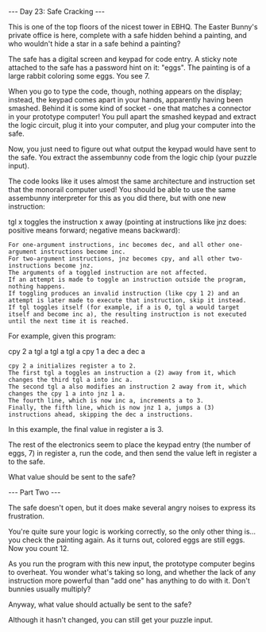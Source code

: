 --- Day 23: Safe Cracking ---

This is one of the top floors of the nicest tower in EBHQ. The Easter Bunny's private office is here, complete with a safe hidden behind a painting, and who wouldn't hide a star in a safe behind a painting?

The safe has a digital screen and keypad for code entry. A sticky note attached to the safe has a password hint on it: "eggs". The painting is of a large rabbit coloring some eggs. You see 7.

When you go to type the code, though, nothing appears on the display; instead, the keypad comes apart in your hands, apparently having been smashed. Behind it is some kind of socket - one that matches a connector in your prototype computer! You pull apart the smashed keypad and extract the logic circuit, plug it into your computer, and plug your computer into the safe.

Now, you just need to figure out what output the keypad would have sent to the safe. You extract the assembunny code from the logic chip (your puzzle input).

The code looks like it uses almost the same architecture and instruction set that the monorail computer used! You should be able to use the same assembunny interpreter for this as you did there, but with one new instruction:

tgl x toggles the instruction x away (pointing at instructions like jnz does: positive means forward; negative means backward):

    For one-argument instructions, inc becomes dec, and all other one-argument instructions become inc.
    For two-argument instructions, jnz becomes cpy, and all other two-instructions become jnz.
    The arguments of a toggled instruction are not affected.
    If an attempt is made to toggle an instruction outside the program, nothing happens.
    If toggling produces an invalid instruction (like cpy 1 2) and an attempt is later made to execute that instruction, skip it instead.
    If tgl toggles itself (for example, if a is 0, tgl a would target itself and become inc a), the resulting instruction is not executed until the next time it is reached.

For example, given this program:

cpy 2 a
tgl a
tgl a
tgl a
cpy 1 a
dec a
dec a

    cpy 2 a initializes register a to 2.
    The first tgl a toggles an instruction a (2) away from it, which changes the third tgl a into inc a.
    The second tgl a also modifies an instruction 2 away from it, which changes the cpy 1 a into jnz 1 a.
    The fourth line, which is now inc a, increments a to 3.
    Finally, the fifth line, which is now jnz 1 a, jumps a (3) instructions ahead, skipping the dec a instructions.

In this example, the final value in register a is 3.

The rest of the electronics seem to place the keypad entry (the number of eggs, 7) in register a, run the code, and then send the value left in register a to the safe.

What value should be sent to the safe?

--- Part Two ---

The safe doesn't open, but it does make several angry noises to express its frustration.

You're quite sure your logic is working correctly, so the only other thing is... you check the painting again. As it turns out, colored eggs are still eggs. Now you count 12.

As you run the program with this new input, the prototype computer begins to overheat. You wonder what's taking so long, and whether the lack of any instruction more powerful than "add one" has anything to do with it. Don't bunnies usually multiply?

Anyway, what value should actually be sent to the safe?

Although it hasn't changed, you can still get your puzzle input.